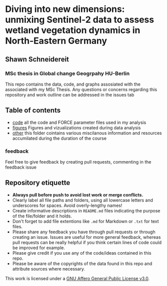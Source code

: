 # Diving into new dimensions: unmixing Sentinel-2 data to assess wetland vegetation dynamics in North-Eastern Germany
## Shawn Schneidereit 
### MSc thesis in Global change Geogrpahy HU-Berlin 
This repo contains the data, code, and graphs assosiated with the associated with my MSc Thesis. Any questions or concerns regarding this repository and work outline can be addressed in the issues tab

## Table of contents

- [code](/code) all the code and FORCE parameter files used in my analysis
- [figures](/figures) Figures and vizualizations created during data analysis
- [other](/other) this folder cointains various miscilanous information and resources accumilated during the duration of the course 

### feedback
Feel free to give feedback by creating pull requests, commenting in the feedback issue

## Repository etiquette 
- **Always pull before push to avoid lost work or merge conflicts.**
- Clearly label all file paths and folders, using all lowercase letters and underscores for spaces. Avoid overly-lengthy names! 
- Create informative descriptions in `README.md` files indicating the purpose of the file/folder and it holds.
- Don't forget to add file extentions like `.md` for Markdown or `.txt` for text files.
- Please share any feedback you have through pull requests or through creating an issue. Issues are useful for more general feedback, whereas pull requests can be really helpful if you think certain lines of code could be improved for example.
- Please give credit if you use any of the code/ideas contained in this repo.
- Please be aware of the copyrights of the data found in this repo and attribute sources where necessary.

This work is licensed under a [GNU Affero General Public License v3.0](https://choosealicense.com/licenses/agpl-3.0/).
